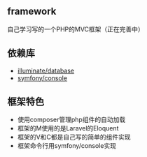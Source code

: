 ## framework
自己学习写的一个PHP的MVC框架（正在完善中）

## 依赖库
- [illuminate/database](https://github.com/illuminate/database)
- [symfony/console](https://github.com/symfony/console)

## 框架特色
- 使用composer管理php组件的自动加载
- 框架的M使用的是Laravel的Eloquent
- 框架的V和C都是自己写的简单的组件实现
- 框架命令行用symfony/console实现
